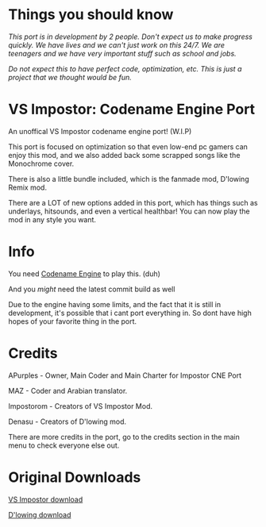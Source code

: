 # Things you should know
*This port is in development by 2 people. Don't expect us to make progress quickly. We have lives and we can't just work on this 24/7. We are teenagers and we have very important stuff such as school and jobs.*

*Do not expect this to have perfect code, optimization, etc. This is just a project that we thought would be fun.*

# VS Impostor: Codename Engine Port
An unoffical VS Impostor codename engine port! (W.I.P)

This port is focused on optimization so that even low-end pc gamers can enjoy this mod, and we also added back some scrapped songs like the Monochrome cover.

There is also a little bundle included, which is the fanmade mod, D'lowing Remix mod.

There are a LOT of new options added in this port, which has things such as underlays, hitsounds, and even a vertical healthbar! You can now play the mod in any style you want.

# Info
You need [Codename Engine](https://github.com/FNF-CNE-Devs/CodenameEngine) to play this. (duh)

And you *might* need the latest commit build as well

Due to the engine having some limits, and the fact that it is still in development, it's possible that i cant port everything in. So dont have high hopes of your favorite thing in the port.

# Credits
APurples - Owner, Main Coder and Main Charter for Impostor CNE Port

MAZ - Coder and Arabian translator.

Impostorom - Creators of VS Impostor Mod.

Denasu - Creators of D'lowing mod.

There are more credits in the port, go to the credits section in the main menu to check everyone else out.

# Original Downloads
[VS Impostor download](https://gamebanana.com/mods/55652)

[D'lowing download](https://gamebanana.com/mods/386576)